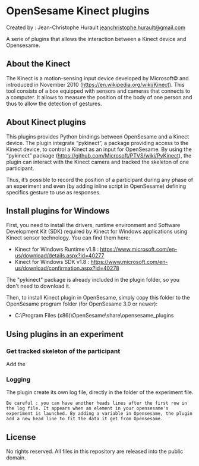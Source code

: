 # OpenSesame Kinect plugins

Created by : Jean-Christophe Hurault
<jeanchristophe.hurault@gmail.com>

A serie of plugins that allows the interaction between a Kinect device and Opensesame.

## About the Kinect

The Kinect is a motion-sensing input device developed by Microsoft© and introduced in November 2010 (https://en.wikipedia.org/wiki/Kinect). This tool consists of a box equipped with sensors and cameras that connects to a computer. It allows to measure the position of the body of one person and thus to allow the detection of gestures.


## About Kinect plugins

This plugins provides Python bindings between OpenSesame and a Kinect device. The plugin integrate “pykinect”, a package providing access to the Kinect device, to control a Kinect as an input for OpenSesame. By using the “pykinect” package (https://github.com/Microsoft/PTVS/wiki/PyKinect), the plugin can interact with the Kinect camera and tracked the skeleton of one participant.

Thus, it’s possible to record the position of a participant during any phase of an experiment and even (by adding inline script in OpenSesame) defining specifics gesture to use as responses.




## Install plugins for Windows

First, you need to install the drivers, runtime environment and Software Development Kit (SDK) required by Kinect for Windows applications using Kinect sensor technology. You can find them here:
- Kinect for Windows Runtime v1.8 : <https://www.microsoft.com/en-us/download/details.aspx?id=40277>
- Kinect for Windows SDK v1.8 : <https://www.microsoft.com/en-us/download/confirmation.aspx?id=40278>

The "pykinect" package is already included in the plugin folder, so you don't need to download it.

Then, to install Kinect plugin in OpenSesame, simply copy this folder to the OpenSesame program folder (for OpenSesame 3.0 or newer):
- C:\Program Files (x86)\OpenSesame\share\opensesame_plugins


## Using plugins in an experiment

### Get tracked skeleton of the participant
Add the 

### Logging
The plugin create its own log file, directly in the folder of the experiment file.

`Be careful : you can have another heads lines after the first row in the log file. It appears when an element in your opensesame's experiment is launched. By adding a variable in Opensesame, the plugin add a new head line to fit the data it get from Opensesame.`

## License
No rights reserved. All files in this repository are released into the public domain.
